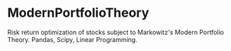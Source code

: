 # ModernPortfolioTheory
Risk return optimization of stocks subject to Markowitz's Modern Portfolio Theory. Pandas, Scipy, Linear Programming.
